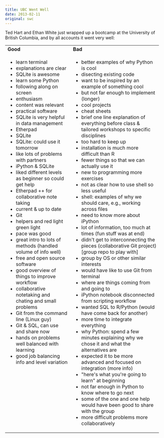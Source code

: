 ```yaml
---
title: UBC Went Well
date: 2013-02-11
original: swc
---
```

<p>Ted Hart and Ethan White just wrapped up a bootcamp at the University of British Columbia, and by all accounts it went very well:</p>
<table class="centered">
  <tr>
    <td><strong>Good</strong></td>
    <td><strong>Bad</strong></td>
  </tr>
  <tr>
    <td valign="top">
      <ul>
        <li>learn terminal</li>
        <li>explanations are clear</li>
        <li>SQLite is awesome</li>
        <li>learn some Python</li>
        <li>following along on screen</li>
        <li>enthusiasm</li>
        <li>content was relevant</li>
        <li>practical software </li>
        <li>SQLite is very helpful in data management</li>
        <li>Etherpad</li>
        <li>SQLite</li>
        <li>SQLite: could use it tomorrow</li>
        <li>like lots of problems with partners</li>
        <li>iPython &amp; SQLite</li>
        <li>liked different levels as beginner so could get help</li>
        <li>Etherpad ++ for collaborative note taking</li>
        <li>current &amp; up to date</li>
        <li>Git</li>
        <li>helpers and red light green light</li>
        <li>pace was good</li>
        <li>great intro to lots of methods (handled volume of info well)</li>
        <li>free and open source software</li>
        <li>good overview of things to improve workflow</li>
        <li>collaborative notetaking and chating and small problems</li>
        <li>Git from the command line (Linux guy)</li>
        <li>Git &amp; SQL, can use and share now</li>
        <li>hands on problems well balanced with learning</li>
        <li>good job balancing info and level variation</li>
      </ul>
    </td>
    <td valign="top">
      <ul>
        <li>better examples of why Python is cool</li>
        <li>disecting existing code</li>
        <li>want to be inspired by an example of something cool</li>
        <li>but not far enough to implement (longer)</li>
        <li>cool projects</li>
        <li>cheat sheets</li>
        <li>brief one line explanation of everything before class &amp; tailored workshops to specific disciplines</li>
        <li>too hard to keep up</li>
        <li>installation is much more difficult than R</li>
        <li>fewer things so that we can actually use it</li>
        <li>new to programming more exercises</li>
        <li>not as clear how to use shell so less useful</li>
        <li>shell: examples of why we should care, e.g., working across files</li>
        <li>need to know more about iPython</li>
        <li>lot of information, too much at times (fun stuff was at end)</li>
        <li>didn't get to interconnecting the pieces (collaborative Git project) [group repo to play with]</li>
        <li>group by OS or other similar interests</li>
        <li>would have like to use Git from terminal</li>
        <li>where are things coming from and going to</li>
        <li>iPython notebook disconnected from scripting workflow</li>
        <li>wanted SQL to R/Python (would have come back for another)</li>
        <li>more time to integrate everything</li>
        <li>why Python: spend a few minutes explaining why we chose it and what the alternatives are</li>
        <li>expected it to be more advanced and focused on integration (more info)</li>
        <li>"here's what you're going to learn" at beginning</li>
        <li>not far enough in Python to know where to go next</li>
        <li>some of the one and one help would have been good to share with the group</li>
        <li>more difficult problems more collaboratively</li>
      </ul>
    </td>
  </tr>
</table>
